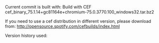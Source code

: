 Current commit is built with:
Build with CEF cef_binary_75.1.14+gc81164e+chromium-75.0.3770.100_windows32.tar.bz2

If you need to use a cef distribution in different version, please download from:
http://opensource.spotify.com/cefbuilds/index.html

Version history used:
